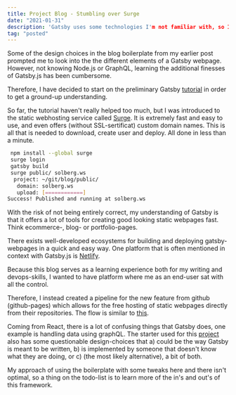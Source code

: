 ```yaml
---
title: Project Blog - Stumbling over Surge
date: "2021-01-31"
description: 'Gatsby uses some technologies I'm not familiar with, so I have spent some time learning. In the tutorial, I stumbled over Surge '
tag: "posted"
---
```


Some of the design choices in the blog boilerplate from my earlier post prompted me to look into the the different elements of a Gatsby webpage. However, not knowing Node.js or GraphQL, learning the additional finesses of Gatsby.js has been cumbersome. 

Therefore, I have decided to start on the preliminary Gatsby [tutorial](https://www.gatsbyjs.com/docs/tutorial) in order to get a ground-up understanding. 

So far, the tutorial haven't really helped too much, but I was introduced to the static webhosting service called [Surge](https://surge.sh). It is extremely fast and easy to use, and even offers (without SSL-sertificat) custom domain names. This is all that is needed to download, create user and deploy. All done in less than a minute. 

```bash
 npm install --global surge
 surge login
 gatsby build
 surge public/ solberg.ws
  project: ~/git/blog/public/
   domain: solberg.ws
   upload: [============]
Success! Published and running at solberg.ws
```





With the risk of not being entirely correct, my understanding of Gatsby is that it offers a lot of tools for creating good looking static webpages fast. Think ecommerce-, blog- or portfolio-pages. 

There exists well-developed ecosystems for building and deploying gatsby-webpages in a quick and easy way. One platform that is often mentioned in context with Gatsby.js is [Netlify](https://www.netlify.com/with/gatsby/).

Because this blog serves as a learning experience both for my writing and devops-skills, I wanted to have platform where me as an end-user sat with all the control.

Therefore, I instead created a pipeline for the new feature from github (github-pages) which allows for the free hosting of static webpages directly from their repositories. The flow is similar to [this](https://blog.bitsrc.io/deploy-a-gatsby-site-on-github-pages-for-free-f18853c1b7a9).

Coming from React, there is a lot of confusing things that Gatsby does, one example is handling data using graphQL. The starter used for this [project](https://github.com/gatsbyjs/gatsby-starter-blog) also has some questionable design-choices that a) could be the way Gatsby is meant to be written, b) is implemented by someone that doesn't know what they are doing, or c) (the most likely alternative), a bit of both.

My approach of using the boilerplate with some tweaks here and there isn't optimal, so a thing on the todo-list is to learn more of the in's and out's of this framework.  






